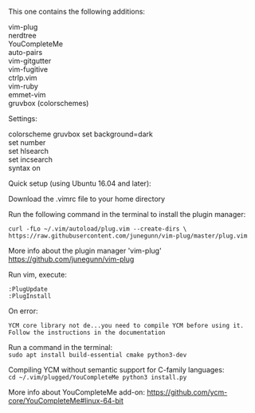 This one contains the following additions:

vim-plug </br>
nerdtree </br>
YouCompleteMe </br>
auto-pairs </br>
vim-gitgutter </br>
vim-fugitive </br>
ctrlp.vim </br>
vim-ruby </br>
emmet-vim </br>
gruvbox (colorschemes)

Settings:

colorscheme gruvbox
set background=dark </br>
set number </br>
set hlsearch <br>
set incsearch </br>
syntax on

Quick setup (using Ubuntu 16.04 and later):

Download the .vimrc file to your home directory 

Run the following command in the terminal to install the plugin manager: </br>

`curl -fLo ~/.vim/autoload/plug.vim --create-dirs \
    https://raw.githubusercontent.com/junegunn/vim-plug/master/plug.vim` </br>
    
 More info about the plugin manager 'vim-plug' https://github.com/junegunn/vim-plug </br>
 
 Run vim, execute: </br>
 
 `:PlugUpdate` </br>
 `:PlugInstall` </br>
 
On error:
<pre><code>YCM core library not de...you need to compile YCM before using it. Follow the instructions in the documentation</code></pre>
Run a command in the terminal:</br>
`sudo apt install build-essential cmake python3-dev`

Compiling YCM without semantic support for C-family languages:</br>
`cd ~/.vim/plugged/YouCompleteMe
python3 install.py` </br>

More info about YouCompleteMe add-on: https://github.com/ycm-core/YouCompleteMe#linux-64-bit
